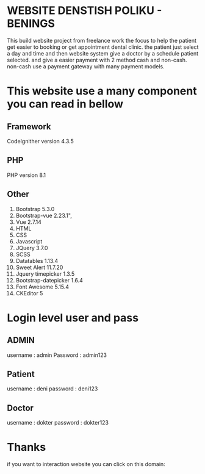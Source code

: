 # WEBSITE DENSTISH POLIKU - BENINGS

This build website project from freelance work the focus to help the patient get easier to booking or get appointment dental clinic. the patient just select a day and time and then website system give a doctor by a schedule patient selected. and give a easier payment with 2 method cash and non-cash. non-cash use a payment gateway with many payment models. 

# This website use a many component you can read in bellow

## Framework

CodeIgnither version 4.3.5

## PHP 
   
PHP version 8.1

##  Other

1. Bootstrap 5.3.0
2. Bootstrap-vue 2.23.1",
3. Vue 2.7.14
4. HTML
5. CSS
6. Javascript
7. JQuery 3.7.0
8. SCSS
9. Datatables 1.13.4
10. Sweet Alert 11.7.20
11. Jquery timepicker 1.3.5
12. Bootstrap-datepicker  1.6.4
13. Font Awesome 5.15.4
14. CKEditor 5

# Login level user and pass

## ADMIN
username : admin
Password : admin123

## Patient

username : deni
password : deni123

## Doctor

username : dokter
password : dokter123

# Thanks
if you want to interaction website you can click on this domain: 

